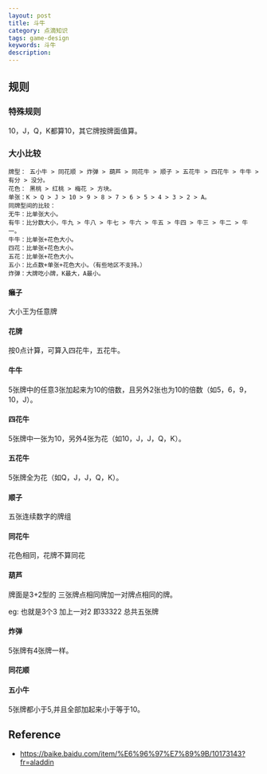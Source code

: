 ```yaml
---
layout: post
title: 斗牛
category: 点滴知识
tags: game-design
keywords: 斗牛
description: 
---
```


## 规则

### 特殊规则

10，J，Q，K都算10，其它牌按牌面值算。

### 大小比较

```
牌型： 五小牛 > 同花顺 > 炸弹 > 葫芦 > 同花牛 > 顺子 > 五花牛 > 四花牛 > 牛牛 > 有分 > 没分。
花色： 黑桃 > 红桃 > 梅花 > 方块。
单张：K > Q > J > 10 > 9 > 8 > 7 > 6 > 5 > 4 > 3 > 2 > A。
同牌型间的比较：
无牛：比单张大小。
有牛：比分数大小，牛九 > 牛八 > 牛七 > 牛六 > 牛五 > 牛四 > 牛三 > 牛二 > 牛一。
牛牛：比单张+花色大小。
四花：比单张+花色大小。
五花：比单张+花色大小。
五小：比点数+单张+花色大小。（有些地区不支持。）
炸弹：大牌吃小牌，K最大，A最小。
```

#### 癞子

大小王为任意牌

#### 花牌

按0点计算，可算入四花牛，五花牛。

#### 牛牛

5张牌中的任意3张加起来为10的倍数，且另外2张也为10的倍数（如5，6，9，10，J）。


#### 四花牛

5张牌中一张为10，另外4张为花（如10，J，J，Q，K）。

#### 五花牛

5张牌全为花（如Q，J，J，Q，K）。

#### 顺子

五张连续数字的牌组

#### 同花牛

花色相同，花牌不算同花

#### 葫芦

牌面是3+2型的 三张牌点相同牌加一对牌点相同的牌。

eg:
也就是3个3 加上一对2 即33322 总共五张牌

#### 炸弹

5张牌有4张牌一样。


#### 同花顺


#### 五小牛

5张牌都小于5,并且全部加起来小于等于10。

## Reference

* <https://baike.baidu.com/item/%E6%96%97%E7%89%9B/10173143?fr=aladdin>